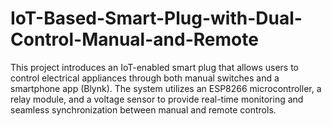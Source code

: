 # IoT-Based-Smart-Plug-with-Dual-Control-Manual-and-Remote
This project introduces an IoT-enabled smart plug that allows users to control electrical appliances through both manual switches and a smartphone app (Blynk). The system utilizes an ESP8266 microcontroller, a relay module, and a voltage sensor to provide real-time monitoring and seamless synchronization between manual and remote controls.

